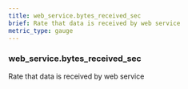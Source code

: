 ```yaml
---
title: web_service.bytes_received_sec
brief: Rate that data is received by web service
metric_type: gauge
---
```

### web_service.bytes_received_sec

Rate that data is received by web service